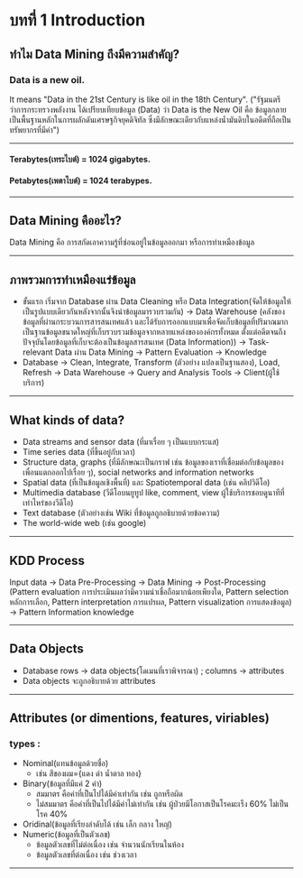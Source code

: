 # บทที่ 1 Introduction
## ทำไม Data Mining ถึงมีความสำคัญ?
### Data is a new oil. 
It means "Data in the 21st Century is like oil in the 18th Century". ("รัฐมนตรีว่าการกระทรวงพลังงาน ได้เปรียบเทียบข้อมูล (Data) ว่า Data is the New Oil คือ ข้อมูลกลายเป็นพื้นฐานหลักในการผลักดันเศรษฐกิจยุคดิจิทัล ซึ่งมีลักษณะเดียวกับแหล่งน้ำมันดิบในอดีตที่ถือเป็นทรัพยากรที่มีค่า")
- - -
#### Terabytes(เทระไบต์) = 1024 gigabytes.
#### Petabytes(เพตาไบต์) = 1024 terabypes.
- - -
## Data Mining คืออะไร?
Data Mining คือ การสกัดเอาความรู้ที่ซ่อนอยู่ในข้อมูลออกมา หรือการทำเหมืองข้อมูล 
- - -
## ภาพรวมการทำเหมืองแร่ข้อมูล
* ขั้นแรก เริ่มจาก Database ผ่าน Data Cleaning หรือ Data Integration(จัดให้ข้อมูลให้เป็นรูปแบบเดียวกันหลังจากนั้นจึงนำข้อมูลมารวบรวมกัน) -> Data Warehouse (คลังของข้อมูลที่ผ่านกระบวนการสารสนเทศแล้ว และได้รับการออกแบบมาเพื่อจัดเก็บข้อมูลที่ปริมาณมาก เป็นฐานข้อมูลขนาดใหญ่ที่เก็บรวบรวมข้อมูลจากหลายแหล่งขององค์กรทั้งหมด ตั้งแต่อดีตจนถึงปัจจุบันโดยข้อมูลที่เก็บจะต้องเป็นข้อมูลสารสนเทศ (Data Information)) -> Task-relevant Data ผ่าน Data Mining -> Pattern Evaluation -> Knowledge
* Database -> Clean, Integrate, Transform (ตัวอย่าง แปลงเป็นฐานสอง), Load, Refresh -> Data Warehouse -> Query and Analysis Tools -> Client(ผู้ใช้บริการ)
- - -
## What kinds of data?
  * Data streams and sensor data (ที่มาเรื่อย ๆ เป็นแบบกระแส)
  * Time series data (ที่ขึ้นอยู่กับเวลา)
  * Structure data, graphs (ที่มีลักษณะเป็นกราฟ เช่น ข้อมูลของเราที่เชื่อมต่อกับข้อมูลของเพื่อนแตกออกไปเรื่อย ๆ), social networks and information networks
  * Spatial data (ที่เป็นข้อมูลเชิงพื้นที่) และ Spatiotemporal data (เช่น คลิปวิดีโอ)
  * Multimedia database (วีดีโอบนยูทูป like, comment, view ผู้ใช้บริการชอบดูนาทีที่เท่าไหร่ของวีดีโอ)
  * Text database (ตัวอย่างเช่น Wiki ที่ข้อมูลถูกอธิบายด้วยข้อความ)
  * The world-wide web (เช่น google)
- - -
## KDD Process
Input data -> Data Pre-Processing -> Data Mining -> Post-Processing (Pattern evaluation การประเมินผลว่ามีความน่าเชื่อถือมากน้อยเพียงใด, Pattern selection หลักการเลือก, Pattern interpretation การแปรผล, Pattern visualization การแสดงข้อมูล) -> Pattern Information knowledge 
- - -
## Data Objects
* Database rows -> data objects(โดเมนที่เราพิจารณา) ; columns -> attributes
* Data objects จะถูกอธิบายด้วย attributes
- - -
## Attributes (or dimentions, features, viriables) 
### types : 
* Nominal(แทนข้อมูลด้วยชื่อ)  
  * เช่น สีของผม={แดง ดำ น้ำตาล ทอง}
* Binary(ข้อมูลที่มีแค่ 2 ค่า)
  * สมมาตร คือค่าที่เป็นไปได้มีค่าเท่ากัน เช่น ถูกหรือผิด
  * ไม่สมมาตร คือค่าที่เป็นไปได้มีค่าไม่เท่ากัน เช่น ผู้ป่วยมีโอกาสเป็นโรคมะเร็ง 60% ไม่เป็นโรค 40%
* Oridinal(ข้อมูลที่เรียงลำดับได้ เช่น เล็ก กลาง ใหญ่)
* Numeric(ข้อมูลที่เป็นตัวเลข)
  * ข้อมูลตัวเลขที่ไม่ต่อเนื่อง เช่น จำนวนนักเรียนในห้อง
  * ข้อมูลตัวเลขที่ต่อเนื่อง เช่น ช่วงเวลา
- - -
